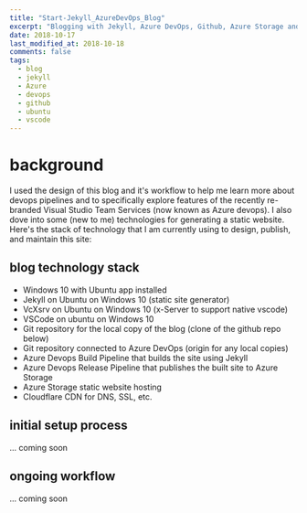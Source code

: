 ```yaml
---
title: "Start-Jekyll_AzureDevOps_Blog"
excerpt: "Blogging with Jekyll, Azure DevOps, Github, Azure Storage and Cloudflare."
date: 2018-10-17
last_modified_at: 2018-10-18
comments: false
tags:
  - blog
  - jekyll
  - Azure
  - devops
  - github
  - ubuntu
  - vscode
---
```


# background

I used the design of this blog and it's workflow to help me learn more about devops pipelines and to specifically explore features of the recently re-branded Visual Studio Team Services (now known as Azure devops).  I also dove into some (new to me) technologies for generating a static website.  Here's the stack of technology that I am currently using to design, publish, and maintain this site:

## blog technology stack

- Windows 10 with Ubuntu app installed
- Jekyll on Ubuntu on Windows 10 (static site generator)
- VcXsrv on Ubuntu on Windows 10 (x-Server to support native vscode)
- VSCode on ubuntu on Windows 10
- Git repository for the local copy of the blog (clone of the github repo below)
- Git repository connected to Azure DevOps (origin for any local copies)
- Azure Devops Build Pipeline that builds the site using Jekyll
- Azure Devops Release Pipeline that publishes the built site to Azure Storage
- Azure Storage static website hosting
- Cloudflare CDN for DNS, SSL, etc.

## initial setup process

... coming soon

## ongoing workflow

... coming soon